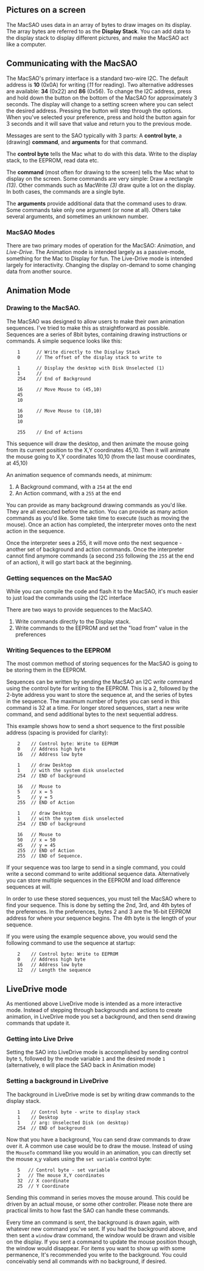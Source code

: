 ## Pictures on a screen

The MacSAO uses data in an array of bytes to draw images on its display. The array bytes are referred to as the **Display Stack**. You can add data to the display stack to display different pictures, and make the MacSAO act like a computer. 


## Communicating with the MacSAO
The MacSAO's primary interface is a standard two-wire I2C. The default address is **10** (0x0A) for writing (*11* for reading). Two alternative addresses are available: **34** (0x22) and **86** (0x56). To change the I2C address, press and hold down the button on the bottom of the MacSAO for approximately 3 seconds. The display will change to a setting screen where you can select the desired address. Pressing the button will step through the options. When you've selected your preference, press and hold the button again for 3 seconds and it will save that value and return you to the previous mode. 

Messages are sent to the SAO typically with 3 parts: A **control byte**, a (drawing) **command**, and **arguments** for that command. 

The **control byte** tells the Mac what to do with this data. Write to the display stack, to the EEPROM, read data etc. 

The **command** (most often for drawing to the screen) tells the Mac what to display on the screen. Some commands are very simple: Draw a rectangle *(13)*. Other commands such as MacWrite *(3)* draw quite a lot on the display. In both cases, the commands are a single byte.

The **arguments** provide additional data that the command uses to draw. Some commands take only one argument (or none at all). Others take several arguments, and sometimes an unknown number. 

### MacSAO Modes

There are two primary modes of operation for the MacSAO: *Animation*, and *Live-Drive*. 
The Animation mode is intended largely as a passive-mode, something for the Mac to Display for fun. 
The Live-Drive mode is intended largely for interactivity. Changing the display on-demand to some changing data from another source. 

## Animation Mode

### Drawing to the MacSAO.  

The MacSAO was designed to allow users to make their own animation sequences. I've tried to make this as straightforward as possible. Sequences are a series of 8bit bytes, containing drawing instructions or commands. A simple sequence looks like this: 

``` 
    1      // Write directly to the Display Stack 
    0      // The offset of the display stack to write to
    
    1      // Display the desktop with Disk Unselected (1)
    1      // 
    254    // End of Background

    16     // Move Mouse to (45,10)
    45     
    10

    16     // Move Mouse to (10,10)
    10
    10

    255    // End of Actions
```
This sequence will draw the desktop, and then animate the mouse going from its current position to the X,Y coordinates 45,10. Then it will animate the mouse going to X,Y coordinates 10,10 (from the last mouse coordinates, at 45,10)

An animation sequence of commands needs, at minimum:
1) A Background command, with a `254` at the end
2) An Action command, with a `255` at the end

You can provide as many background drawing commands as you'd like. They are all executed before the action.
You can provide as many action commands as you'd like. Some take time to execute (such as moving the mouse). Once an action has completed, the interpreter moves onto the next action in the sequence.

Once the interpreter sees a 255, it will move onto the next sequence - another set of  background and action commands. Once the interpreter cannot find anymore commands (a second `255` following the `255` at the end of an action), it will go start back at the beginning.

### Getting sequences on the MacSAO

While you can compile the code and flash it to the MacSAO, it's much easier to just load the commands using the I2C interface

There are two ways to provide sequences to the MacSAO.
1) Write commands directly to the Display stack. 
2) Write commands to the EEPROM and set the "load from" value in the preferences

### Writing Sequences to the EEPROM
The most common method of storing sequences for the MacSAO is going to be storing them in the EEPROM. 

Sequences can be written by sending the MacSAO an I2C *write* command using the control byte for writing to the EEPROM. This is a 2, followed by the  2-byte address you want to store the sequence at, and the series of bytes in the sequence. The maximum number of bytes you can send in this command is 32 at a time. For longer stored sequences, start a new write command, and send additional bytes to the next sequential address.

This example shows how to send a short sequence to the first possible address (spacing is provided for clarity):
```
    2    // Control byte: Write to EEPROM
    0    // Address high byte
    16   // Address low byte

    1    // draw Desktop
    1    // with the system disk unselected
    254  // END of background

    16   // Mouse to
    5    // x = 5
    5    // y = 5
    255  // END of Action

    1    // draw Desktop
    1    // with the system disk unselected
    254  // END of background

    16   // Mouse to
    50   // x = 50
    45   // y = 45
    255  // END of Action
    255  // END of Sequence.
```

If your sequence was too large to send in a single command, you could write a second command to write additional sequence data. Alternatively you can store multiple sequences in the EEPROM and load difference sequences at will.

In order to use these stored sequences, you must tell the MacSAO where to find your sequence. This is done by setting the 2nd, 3rd, and 4th bytes of the preferences. In the preferences, bytes 2 and 3 are the 16-bit EEPROM address for where your sequence begins.
The 4th byte is the length of your sequence.

If you were using the example sequence above, you would send the following command to use the sequence at startup: 

```
    2    // Control byte: Write to EEPROM
    0    // Address high byte
    16   // Address low byte
    12   // Length the sequence
```

## LiveDrive mode

As mentioned above LiveDrive mode is intended as a more interactive mode. Instead of stepping through backgrounds and actions to create animation, in LiveDrive mode you set a background, and then send drawing commands that update it. 

### Getting into Live Drive
Setting the SAO into LiveDrive mode is accomplished by sending control byte `5`, followed by the mode variable `1` and the desired mode `1` (alternatively, `0` will place the SAO back in Animation mode)


### Setting a background in LiveDrive

The background in LiveDrive mode is set by writing draw commands to the display stack. 
```
    1    // Control byte - write to display stack
    1    // Desktop
    1    // arg: Unselected Disk (on desktop)
    254  // END of background
```

Now that you have a background, You can send draw commands to draw over it. A common use case would be to draw the mouse. Instead of using the `MouseTo` command like you would in an animation, you can directly set the mouse x,y values using the `set variable` control byte:
```
    5   // Control byte - set variable
    2   // The mouse X,Y coordinates
    32  // X coordinate
    25  // Y Coordinate 
```

Sending this command in series moves the mouse around. This could be driven by an actual mouse, or some other controller. Please note there are practical limits to how fast the SAO can handle these commands.

Every time an command is sent, the background is drawn again, with whatever new command you've sent. If you had the background above, and then sent a `window` draw command, the window would be drawn and visible on the display. If you sent a command to update the mouse position though, the window would disappear. For items you want to show up with some permanence, It's recommended you write to the background. You could conceivably send all commands with no background, if desired.


